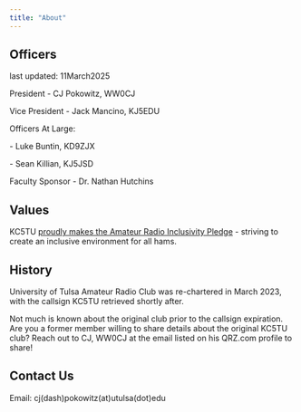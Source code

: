 ```yaml
---
title: "About"
---
```


## Officers

last updated: 11March2025

President - CJ Pokowitz, WW0CJ

Vice President - Jack Mancino, KJ5EDU

Officers At Large:

\- Luke Buntin, KD9ZJX

\- Sean Killian, KJ5JSD

Faculty Sponsor - Dr. Nathan Hutchins

## Values

KC5TU [proudly makes the Amateur Radio Inclusivity Pledge](https://www.amateurradioinclusivitypledge.org) - striving to create an inclusive environment for all hams.

## History

University of Tulsa Amateur Radio Club was re-chartered in March 2023, with the callsign KC5TU retrieved shortly after. 

Not much is known about the original club prior to the callsign expiration. Are you a former member willing to share details about the original KC5TU club? Reach out to CJ, WW0CJ at the email listed on his QRZ.com profile to share!

## Contact Us

Email: cj(dash)pokowitz(at)utulsa(dot)edu
